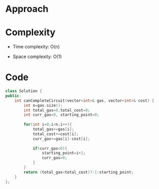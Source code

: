 # Approach
<!-- Describe your approach to solving the problem. -->

# Complexity
- Time complexity: O(n)
<!-- Add your time complexity here, e.g. $$O(n)$$ -->

- Space complexity: O(1)
<!-- Add your space complexity here, e.g. $$O(n)$$ -->

# Code
```cpp []
class Solution {
public:
    int canCompleteCircuit(vector<int>& gas, vector<int>& cost) {
        int n=gas.size();
        int total_gas=0,total_cost=0;
        int curr_gas=0, starting_point=0;
        
        for(int i=0;i<n;i++){
            total_gas+=gas[i];
            total_cost+=cost[i];
            curr_gas+=gas[i]-cost[i];
            
            if(curr_gas<0){
                starting_point=i+1;
                curr_gas=0;
            }
        }
        return (total_gas<total_cost)?-1:starting_point; 
    }
};
```
